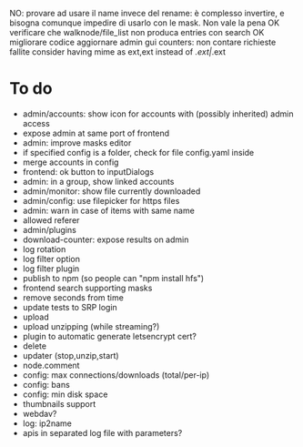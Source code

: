NO: provare ad usare il name invece del rename: è complesso invertire, e bisogna comunque impedire di usarlo con le mask. Non vale la pena
OK verificare che walknode/file_list non produca entries con search
OK migliorare codice
aggiornare admin gui
counters: non contare richieste fallite
consider having mime as ext,ext instead of *.ext|*.ext
# To do
- admin/accounts: show icon for accounts with (possibly inherited) admin access
- expose admin at same port of frontend
- admin: improve masks editor
- if specified config is a folder, check for file config.yaml inside
- merge accounts in config
- frontend: ok button to inputDialogs
- admin: in a group, show linked accounts
- admin/monitor: show file currently downloaded
- admin/config: use filepicker for https files
- admin: warn in case of items with same name
- allowed referer
- admin/plugins
- download-counter: expose results on admin
- log rotation
- log filter option
- log filter plugin
- publish to npm (so people can "npm install hfs")
- frontend search supporting masks
- remove seconds from time
- update tests to SRP login
- upload
- upload unzipping (while streaming?)
- plugin to automatic generate letsencrypt cert?
- delete
- updater (stop,unzip,start)
- node.comment
- config: max connections/downloads (total/per-ip)
- config: bans
- config: min disk space
- thumbnails support
- webdav?
- log: ip2name
- apis in separated log file with parameters?
